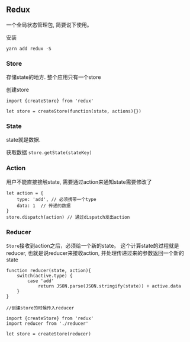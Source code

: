 ## Redux

一个全局状态管理包, 简要说下使用。 

安装

`yarn add redux -S`

### Store

存储state的地方. 整个应用只有一个store

创建store

```
import {createStore} from 'redux'

let store = createStore(function(state, actions){})
```

### State

state就是数据. 

获取数据 `store.getState(stateKey)`

### Action

用户不能直接接触state, 需要通过action来通知state需要修改了

```
let action = {
    type: 'add', // 必须携带一个type
    data: 1  // 传递的数据
}
store.dispatch(action) // 通过dispatch发出action
```
### Reducer

`Store`接收到action之后，必须给一个新的state。 这个计算state的过程就是reducer, 也就是说reducer来接收action, 并处理传递过来的参数返回一个新的state

```
function reducer(state, action){
    switch(active.type) {
        case 'add'
            return JSON.parse(JSON.stringify(state)) + active.data
    }
}

//创建store的时候传入reducer

import {createStore} from 'redux'
import reducer from './reducer'

let store = createStore(reducer)
```



